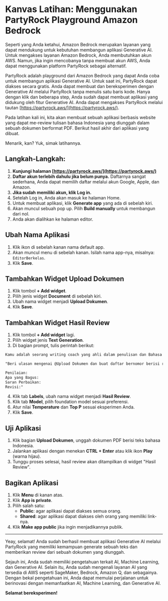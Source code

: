 # Kanvas Latihan: Menggunakan PartyRock Playground Amazon Bedrock

Seperti yang Anda ketahui, Amazon Bedrock merupakan layanan yang dapat mendukung untuk kebutuhan membangun aplikasi Generative AI. Untuk mengakses layanan Amazon Bedrock, Anda membutuhkan akun AWS. Namun, jika ingin mencobanya tanpa membuat akun AWS, Anda dapat menggunakan platform PartyRock sebagai alternatif.

PartyRock adalah playground dari Amazon Bedrock yang dapat Anda coba untuk membangun aplikasi Generative AI. Untuk saat ini, PartyRock dapat diakses secara gratis. Anda dapat membuat dan bereksperimen dengan Generative AI melalui PartyRock tanpa menulis satu baris kode. Hanya dengan klik dan beberapa step, Anda sudah dapat membuat aplikasi yang didukung oleh fitur Generative AI. Anda dapat mengakses PartyRock melalui tautan [https://partyrock.aws/](https://partyrock.aws/).

Pada latihan kali ini, kita akan membuat sebuah aplikasi berbasis website yang dapat me-review tulisan bahasa Indonesia yang diunggah dalam sebuah dokumen berformat PDF. Berikut hasil akhir dari aplikasi yang dibuat.

Menarik, kan? Yuk, simak latihannya.

## Langkah-Langkah:

1. **Kunjungi halaman [https://partyrock.aws/](https://partyrock.aws/)**
2. **Daftar akun terlebih dahulu jika belum punya.** Daftarnya sangat sederhana, Anda dapat memilih daftar melalui akun Google, Apple, dan Amazon.
3. **Jika sudah memiliki akun, klik Log in.**
4. Setelah Log in, Anda akan masuk ke halaman Home.
5. Untuk membuat aplikasi, klik **Generate app** yang ada di sebelah kiri.
6. Akan muncul sebuah pop up. Pilih **Build manually** untuk membangun dari nol.
7. Anda akan dialihkan ke halaman editor.

## Ubah Nama Aplikasi

1. Klik ikon di sebelah kanan nama default app.
2. Akan muncul menu di sebelah kanan. Isilah nama app-nya, misalnya: `EditorBerkelas`.
3. Klik **Save**.

## Tambahkan Widget Upload Dokumen

1. Klik tombol **+ Add widget**.
2. Pilih jenis widget **Document** di sebelah kiri.
3. Ubah nama widget menjadi **Upload Dokumen**.
4. Klik **Save**.

## Tambahkan Widget Hasil Review

1. Klik tombol **+ Add widget** lagi.
2. Pilih widget jenis **Text Generation**.
3. Di bagian prompt, tulis perintah berikut:

```markdown
Kamu adalah seorang writing coach yang ahli dalam penulisan dan Bahasa Indonesia. Kamu memahami penulisan serta ejaan Bahasa Indonesia sesuai dengan kaidah yang baik dan benar.

"Beri ulasan mengenai @Upload Dokumen dan buat daftar bernomor berisi rekomendasi revisi untuk memperbaiki tata bahasa dan ejaan. Jangan ubah original teksnya.

Penilaian:
Apa yang Bagus:
Saran Perbaikan:
Revisi:"
```

4. Klik tab **Labels**, ubah nama widget menjadi **Hasil Review**.
5. Klik tab **Model**, pilih foundation model sesuai preferensi.
6. Atur nilai **Temperature** dan **Top P** sesuai eksperimen Anda.
7. Klik **Save**.

## Uji Aplikasi

1. Klik bagian **Upload Dokumen**, unggah dokumen PDF berisi teks bahasa Indonesia.
2. Jalankan aplikasi dengan menekan **CTRL + Enter** atau klik ikon **Play** (warna hijau).
3. Tunggu proses selesai, hasil review akan ditampilkan di widget "Hasil Review".

## Bagikan Aplikasi

1. Klik **Menu** di kanan atas.
2. Klik **App is private**.
3. Pilih salah satu:
    - **Public**: agar aplikasi dapat diakses semua orang.
    - **Shared**: agar aplikasi dapat diakses oleh orang yang memiliki link-nya.
4. Klik **Make app public** jika ingin menjadikannya publik.

---

Yeay, selamat! Anda sudah berhasil membuat aplikasi Generative AI melalui PartyRock yang memiliki kemampuan generate sebuah teks dan memberikan review dari sebuah dokumen yang diunggah.

Sejauh ini, Anda sudah memiliki pengetahuan terkait AI, Machine Learning, dan Generative AI. Selain itu, Anda sudah mengenali layanan AI yang tersedia di AWS seperti SageMaker, Bedrock, Amazon Q, dan sebagainya. Dengan bekal pengetahuan ini, Anda dapat memulai perjalanan untuk berinovasi dengan memanfaatkan AI, Machine Learning, dan Generative AI.

**Selamat bereksperimen!**